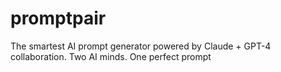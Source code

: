 # promptpair
The smartest AI prompt generator powered by Claude + GPT-4 collaboration. Two AI minds. One perfect prompt
